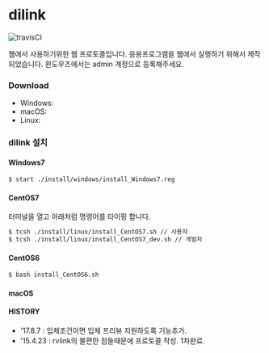 # dilink

![travisCI](https://secure.travis-ci.org/digital-idea/dilink.png)

웹에서 사용하기위한 웹 프로토콜입니다.
응용프로그램을 웹에서 실행하기 위해서 제작되었습니다.
윈도우즈에서는 admin 계정으로 등록해주세요.

### Download
- Windows:
- macOS:
- Linux:

### dilink 설치

#### Windows7
```bash
$ start ./install/windows/install_Windows7.reg
```

#### CentOS7
터미널을 열고 아래처럼 명령어를 타이핑 합니다.

```bash
$ tcsh ./install/linux/install_CentOS7.sh // 사용자
$ tcsh ./install/linux/install_CentOS7_dev.sh // 개발자
```

#### CentOS6
```bash
$ bash install_CentOS6.sh
```

#### macOS


#### HISTORY
- '17.8.7 : 입체조건이면 입체 프리뷰 지원하도록 기능추가.
- '15.4.23 : rvlink의 불편한 점들때문에 프로토콜 작성. 1차완료.
